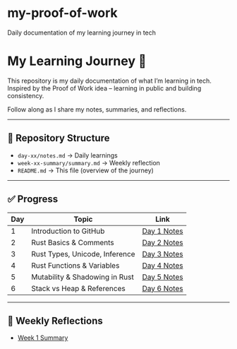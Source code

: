 # my-proof-of-work
Daily documentation of my learning journey in tech

# My Learning Journey 🚀

This repository is my daily documentation of what I’m learning in tech.  
Inspired by the Proof of Work idea – learning in public and building consistency.  

Follow along as I share my notes, summaries, and reflections.

---

## 📂 Repository Structure
- `day-xx/notes.md` → Daily learnings
- `week-xx-summary/summary.md` → Weekly reflection
- `README.md` → This file (overview of the journey)

---

## ✅ Progress

| Day | Topic | Link |
|-----|-------|------|
| 1 | Introduction to GitHub | [Day 1 Notes](day-01/notes.md) |
| 2 | Rust Basics & Comments | [Day 2 Notes](day-02/notes.md) |
| 3 | Rust Types, Unicode, Inference | [Day 3 Notes](day-03/notes.md) |
| 4 | Rust Functions & Variables | [Day 4 Notes](day-04/notes.md) |
| 5 | Mutability & Shadowing in Rust | [Day 5 Notes](day-05/notes.md) |
| 6 | Stack vs Heap & References | [Day 6 Notes](day-06/notes.md) |


---

## 📅 Weekly Reflections
- [Week 1 Summary](week-01-summary/summary.md)
